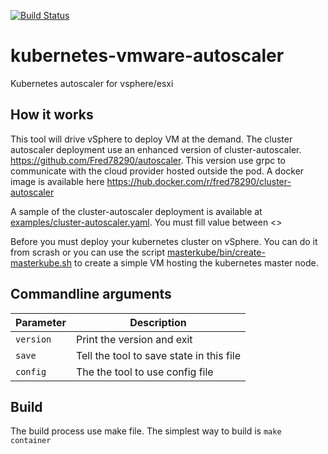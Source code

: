 [![Build Status](https://travis-ci.org/Fred78290/kubernetes-vmware-autoscaler.svg?branch=master)](https://travis-ci.org/Fred78290/kubernetes-vmware-autoscaler)

# kubernetes-vmware-autoscaler

Kubernetes autoscaler for vsphere/esxi

## How it works

This tool will drive vSphere to deploy VM at the demand. The cluster autoscaler deployment use an enhanced version of cluster-autoscaler. https://github.com/Fred78290/autoscaler. This version use grpc to communicate with the cloud provider hosted outside the pod. A docker image is available here https://hub.docker.com/r/fred78290/cluster-autoscaler

A sample of the cluster-autoscaler deployment is available at [examples/cluster-autoscaler.yaml](./examples/cluster-autoscaler.yaml). You must fill value between <>

Before you must deploy your kubernetes cluster on vSphere. You can do it from scrash or you can use the script [masterkube/bin/create-masterkube.sh](./masterkube/bin/create-masterkube.sh) to create a simple VM hosting the kubernetes master node.

## Commandline arguments

| Parameter | Description |
| --- | --- |
| `version` | Print the version and exit  |
| `save`  | Tell the tool to save state in this file  |
| `config`  |The the tool to use config file |

## Build

The build process use make file. The simplest way to build is `make container`
